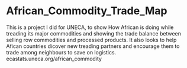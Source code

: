 # African_Commodity_Trade_Map
This is a project I  did for UNECA, to show How African is doing while treading its major commodities and showing the trade balance between selling row commodities and processed products.
It also looks to help Afican countries dicover new treading partners and encourage them to trade among neighbours to save on logistics. ecastats.uneca.org/african_commodity

